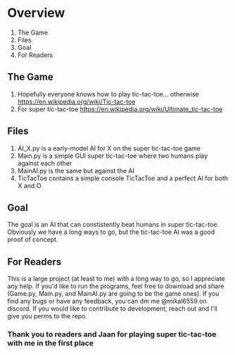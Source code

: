 # Overview
1. The Game
2. Files
3. Goal
4. For Readers
## The Game
1. Hopefully everyone knows how to play tic-tac-toe... otherwise https://en.wikipedia.org/wiki/Tic-tac-toe
2. For super tic-tac-toe https://en.wikipedia.org/wiki/Ultimate_tic-tac-toe
## Files
1. AI_X.py is a early-model AI for X on the super tic-tac-toe game
2. Main.py is a simple GUI super tic-tac-toe where two humans play against each other
3. MainAI.py is the same but against the AI
4. TicTacToe contains a simple console TicTacToe and a perfect AI for both X and O
## Goal
The goal is an AI that can constistently beat humans in super tic-tac-toe. Obviously we have a long ways to go, but the tic-tac-toe AI was a good proof of concept.
## For Readers
This is a large project (at least to me) with a long way to go, so I appreciate any help. If you'd like to run the programs, feel free to download and share (Game.py, Main.py, and MainAI.py are going to be the game ones). If you find any bugs or have any feedback, you can dm me @mikal6559 on discord. If you would like to contribute to development, reach out and I'll give you perms to the repo.
### Thank you to readers and Jaan for playing super tic-tac-toe with me in the first place
